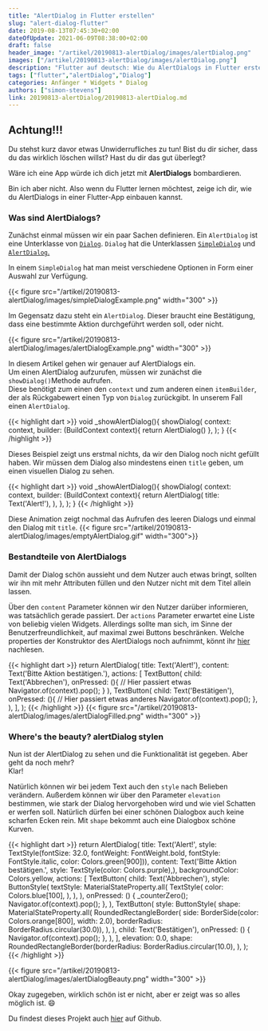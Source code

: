 ```yaml
---
title: "AlertDialog in Flutter erstellen"
slug: "alert-dialog-flutter" 
date: 2019-08-13T07:45:30+02:00
dateOfUpdate: 2021-06-09T08:38:00+02:00
draft: false
header_image: "/artikel/20190813-alertDialog/images/alertDialog.png"
images: ["/artikel/20190813-alertDialog/images/alertDialog.png"]
description: "Flutter auf deutsch: Wie du AlertDialogs in Flutter erstellen und gestalten kannst."
tags: ["flutter","alertDialog","Dialog"]
categories: Anfänger * Widgets * Dialog
authors: ["simon-stevens"]
link: 20190813-alertDialog/20190813-alertDialog.md
---
```


## Achtung!!!

Du stehst kurz davor etwas Unwiderrufliches zu tun! Bist du dir sicher, dass du das wirklich löschen willst? Hast du dir das gut überlegt?

Wäre ich eine App würde ich dich jetzt mit **AlertDialogs** bombardieren.

Bin ich aber nicht. Also wenn du Flutter lernen möchtest, zeige ich dir, wie du AlertDialogs in einer Flutter-App einbauen kannst.


### Was sind AlertDialogs?

Zunächst einmal müssen wir ein paar Sachen definieren. Ein `AlertDialog` ist eine Unterklasse von  <a href="https://api.flutter.dev/flutter/material/Dialog-class.html" target="_blank" rel="noopener">`Dialog`</a>. 
`Dialog` hat die Unterklassen <a href="https://api.flutter.dev/flutter/material/SimpleDialog-class.html" target="_blank" rel="noopener">`SimpleDialog`</a> und <a href="https://api.flutter.dev/flutter/material/AlertDialog-class.html" target="_blank" rel="noopener">`AlertDialog`.</a>

In einem `SimpleDialog` hat man meist verschiedene Optionen in Form einer Auswahl zur Verfügung.<br>

{{< figure src="/artikel/20190813-alertDialog/images/simpleDialogExample.png" width="300" >}}

Im Gegensatz dazu steht ein `AlertDialog`. Dieser braucht eine Bestätigung, dass eine bestimmte Aktion durchgeführt werden soll, oder nicht.<br>

{{< figure src="/artikel/20190813-alertDialog/images/alertDialogExample.png" width="300" >}}

In diesem Artikel gehen wir genauer auf AlertDialogs ein.<br>
Um einen AlertDialog aufzurufen, müssen wir zunächst die `showDialog()`Methode aufrufen. <br>
Diese benötigt zum einen den `context` und zum anderen einen `itemBuilder`, der als Rückgabewert einen Typ von `Dialog` zurückgibt. In unserem Fall einen `AlertDialog`.


{{< highlight dart >}}
 void _showAlertDialog(){
    showDialog(
      context: context,
      builder: (BuildContext context){
        return AlertDialog()
      },
    );
  }
{{< /highlight >}}

Dieses Beispiel zeigt uns erstmal nichts, da wir den Dialog noch nicht gefüllt haben.
Wir müssen dem Dialog also mindestens einen `title` geben, um einen visuellen Dialog zu sehen.<br>

{{< highlight dart >}}
 void _showAlertDialog(){
    showDialog(
      context: context,
      builder: (BuildContext context){
        return AlertDialog(
          title: Text('Alert!'),
        ),
      },
    );
  }
{{< /highlight >}}

Diese Animation zeigt nochmal das Aufrufen des leeren Dialogs und einmal den Dialog mit `title`. 
{{< figure src="/artikel/20190813-alertDialog/images/emptyAlertDialog.gif" width="300">}}

### Bestandteile von AlertDialogs

Damit der Dialog schön aussieht und dem Nutzer auch etwas bringt, sollten wir ihn mit mehr Attributen füllen und den Nutzer nicht mit dem Titel allein lassen.

Über den `content` Parameter können wir den Nutzer darüber informieren, was tatsächlich gerade passiert. 
Der `actions` Parameter erwartet eine Liste von beliebig vielen Widgets. Allerdings sollte man sich, im Sinne der Benutzerfreundlichkeit, auf maximal zwei Buttons beschränken.
Welche properties der Konstruktor des AlertDialogs noch aufnimmt, könnt ihr <a href="https://api.flutter.dev/flutter/material/AlertDialog-class.html" target="_blank" rel="noopener">hier</a> nachlesen.

{{< highlight dart >}}
return AlertDialog(
          title: Text('Alert!'),
          content: Text('Bitte Aktion bestätigen.'),
          actions: <Widget>[
            TextButton(
              child: Text('Abbrechen'),
              onPressed: (){
                // Hier passiert etwas
                Navigator.of(context).pop();
              }
            ),
            TextButton(
              child: Text('Bestätigen'),
              onPressed: (){
                // Hier passiert etwas anderes
                Navigator.of(context).pop();
              },
            ),
          ],
        );
{{< /highlight >}}
{{< figure src="/artikel/20190813-alertDialog/images/alertDialogFilled.png" width="300" >}}

### Where's the beauty? alertDialog stylen

Nun ist der AlertDialog zu sehen und die Funktionalität ist gegeben. Aber geht da noch mehr?<br>
Klar!

Natürlich können wir bei jedem Text auch den `style` nach Belieben verändern. Außerdem können wir über den Parameter `elevation` bestimmen, wie stark der Dialog hervorgehoben wird und wie viel Schatten er werfen soll.
Natürlich dürfen bei einer schönen Dialogbox auch keine scharfen Ecken rein. Mit `shape` bekommt auch eine Dialogbox schöne Kurven.

{{< highlight dart >}}
return AlertDialog(
          title: Text('Alert!', style: TextStyle(fontSize: 32.0, fontWeight: FontWeight.bold, 
            fontStyle: FontStyle.italic, color: Colors.green[900])),
          content: Text('Bitte Aktion bestätigen.', style: TextStyle(color: Colors.purple),),
          backgroundColor: Colors.yellow,
          actions: <Widget>[
            TextButton(
              child: Text('Abbrechen'),
              style: ButtonStyle(
                textStyle: MaterialStateProperty.all(
                  TextStyle(
                    color: Colors.blue[100],
                  ),
                ),
              ),
              onPressed: () {
                _counterZero();
                Navigator.of(context).pop();
              },
            ),
            TextButton(
              style: ButtonStyle(
                shape: MaterialStateProperty.all(
                  RoundedRectangleBorder(
                      side: BorderSide(color: Colors.orange[800], width: 2.0),
                      borderRadius: BorderRadius.circular(30.0)),
                ),
              ),
              child: Text('Bestätigen'),
              onPressed: () {
                Navigator.of(context).pop();
              },
            ),
          ],
          elevation: 0.0, 
          shape: RoundedRectangleBorder(borderRadius: BorderRadius.circular(10.0),
          ),
        );
{{< /highlight >}}

{{< figure src="/artikel/20190813-alertDialog/images/alertDialogBeauty.png" width="300" >}}

Okay zugegeben, wirklich schön ist er nicht, aber er zeigt was so alles möglich ist. :smile:

Du findest dieses Projekt auch <a href="https://github.com/coodoo-io/flutter-alert-dialog" target="_blank" rel="noopener">hier</a> auf Github.